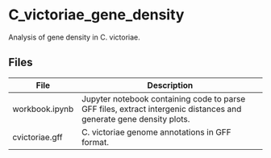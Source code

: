 # C_victoriae_gene_density
Analysis of gene density in C. victoriae.

## Files
|File|Description|
|----|-----------|
|workbook.ipynb|Jupyter notebook containing code to parse GFF files, extract intergenic distances and generate gene density plots.|
|cvictoriae.gff|C. victoriae genome annotations in GFF format.|
